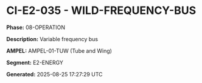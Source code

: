 # CI-E2-035 - WILD-FREQUENCY-BUS

**Phase:** 08-OPERATION

**Description:** Variable frequency bus

**AMPEL:** AMPEL-01-TUW (Tube and Wing)

**Segment:** E2-ENERGY

**Generated:** 2025-08-25 17:27:29 UTC
